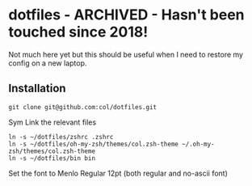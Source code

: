 dotfiles - ARCHIVED - Hasn't been touched since 2018!
========

Not much here yet but this should be useful when I need to restore my config on a new laptop.

## Installation

```
git clone git@github.com:col/dotfiles.git
```

Sym Link the relevant files

```
ln -s ~/dotfiles/zshrc .zshrc
ln -s ~/dotfiles/oh-my-zsh/themes/col.zsh-theme ~/.oh-my-zsh/themes/col.zsh-theme
ln -s ~/dotfiles/bin bin
```

Set the font to Menlo Regular 12pt (both regular and no-ascii font)
